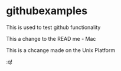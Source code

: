 # githubexamples
This is used to test github functionality


This a change to the READ me - Mac

This is a chcange made on the Unix Platform

:q!
